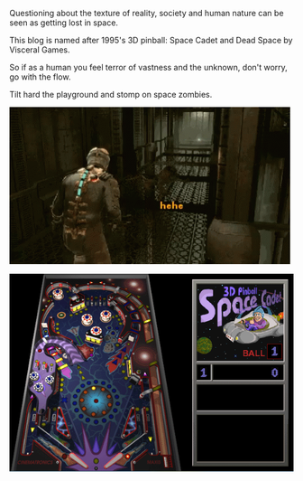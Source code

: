 Questioning about the texture of reality, society and human nature can be seen as getting lost in space. 

This blog is named after 1995's 3D pinball: Space Cadet and Dead Space by Visceral Games.

So if as a human you feel terror of vastness and the unknown, don't worry, go with the flow.

Tilt hard the playground and stomp on space zombies. 

![](_images/dead-space.gif)

![](_images/3D_Pinball.png)
